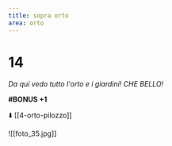 ```yaml
---
title: sopra orto
area: orto
---
```

# 14
_Da qui vedo tutto l'orto e i giardini! CHE BELLO!_

**#BONUS +1**

⬇️  [[4-orto-pilozzo]]

![[foto_35.jpg]]